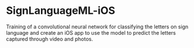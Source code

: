 # SignLanguageML-iOS
Training of a convolutional neural network for classifying the letters on sign language and create an iOS app to use the model to predict the letters captured through video and photos.
